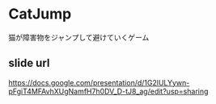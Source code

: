 # CatJump
猫が障害物をジャンプして避けていくゲーム
## slide url
https://docs.google.com/presentation/d/1G2lULYywn-pFgiT4MFAvhXUgNamfH7h0DV_D-tJ8_ag/edit?usp=sharing